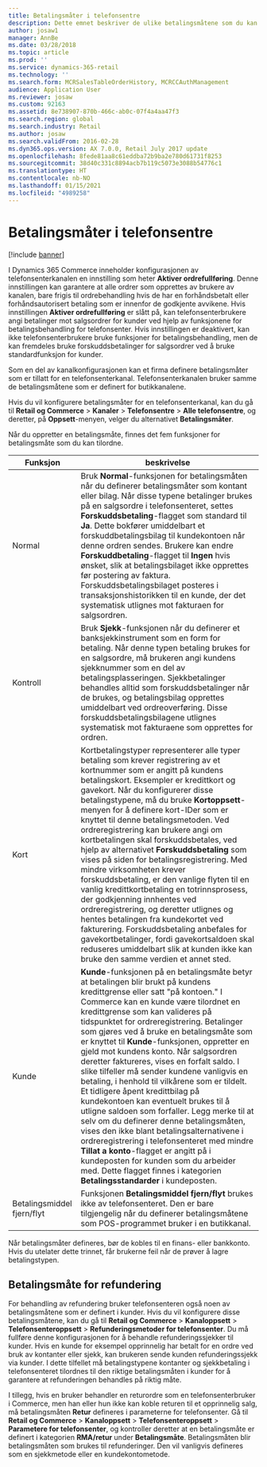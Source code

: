 ```yaml
---
title: Betalingsmåter i telefonsentre
description: Dette emnet beskriver de ulike betalingsmåtene som du kan bruke i et telefonsenter i Dynamics 365 Commerce.
author: josaw1
manager: AnnBe
ms.date: 03/28/2018
ms.topic: article
ms.prod: ''
ms.service: dynamics-365-retail
ms.technology: ''
ms.search.form: MCRSalesTableOrderHistory, MCRCCAuthManagement
audience: Application User
ms.reviewer: josaw
ms.custom: 92163
ms.assetid: 8e738907-870b-466c-ab0c-07f4a4aa47f3
ms.search.region: global
ms.search.industry: Retail
ms.author: josaw
ms.search.validFrom: 2016-02-28
ms.dyn365.ops.version: AX 7.0.0, Retail July 2017 update
ms.openlocfilehash: 8fede81aa8c61eddba72b9ba2e780d61731f8253
ms.sourcegitcommit: 38d40c331c8894acb7b119c5073e3088b54776c1
ms.translationtype: HT
ms.contentlocale: nb-NO
ms.lasthandoff: 01/15/2021
ms.locfileid: "4989258"
---
```

# <a name="payment-methods-in-call-centers"></a>Betalingsmåter i telefonsentre

[!include [banner](includes/banner.md)]

I Dynamics 365 Commerce inneholder konfigurasjonen av telefonsenterkanalen en innstilling som heter **Aktiver ordrefullføring**. Denne innstillingen kan garantere at alle ordrer som opprettes av brukere av kanalen, bare frigis til ordrebehandling hvis de har en forhåndsbetalt eller forhåndsautorisert betaling som er innenfor de godkjente avvikene. Hvis innstillingen **Aktiver ordrefullføring** er slått på, kan telefonsenterbrukere angi betalinger mot salgsordrer for kunder ved hjelp av funksjonene for betalingsbehandling for telefonsenter. Hvis innstillingen er deaktivert, kan ikke telefonsenterbrukere bruke funksjoner for betalingsbehandling, men de kan fremdeles bruke forskuddsbetalinger for salgsordrer ved å bruke standardfunksjon for kunder.

Som en del av kanalkonfigurasjonen kan et firma definere betalingsmåter som er tillatt for en telefonsenterkanal. Telefonsenterkanalen bruker samme de betalingsmåtene som er definert for butikkanalene.

Hvis du vil konfigurere betalingsmåter for en telefonsenterkanal, kan du gå til **Retail og Commerce** \> **Kanaler** \> **Telefonsentre** \> **Alle telefonsentre**, og deretter, på **Oppsett**-menyen, velger du alternativet **Betalingsmåter**.

Når du oppretter en betalingsmåte, finnes det fem funksjoner for betalingsmåte som du kan tilordne.

| Funksjon            | beskrivelse |
|---------------------|-------------|
| Normal              | Bruk **Normal**-funksjonen for betalingsmåten når du definerer betalingsmåter som kontant eller bilag. Når disse typene betalinger brukes på en salgsordre i telefonsenteret, settes **Forskuddsbetaling**-flagget som standard til **Ja**. Dette bokfører umiddelbart et forskuddbetalingsbilag til kundekontoen når denne ordren sendes. Brukere kan endre **Forskuddbetaling**-flagget til **Ingen** hvis ønsket, slik at betalingsbilaget ikke opprettes før postering av faktura. Forskuddsbetalingsbilaget posteres i transaksjonshistorikken til en kunde, der det systematisk utlignes mot fakturaen for salgsordren. |
| Kontroll               | Bruk **Sjekk**-funksjonen når du definerer et banksjekkinstrument som en form for betaling. Når denne typen betaling brukes for en salgsordre, må brukeren angi kundens sjekknummer som en del av betalingsplasseringen. Sjekkbetalinger behandles alltid som forskuddsbetalinger når de brukes, og betalingsbilag opprettes umiddelbart ved ordreoverføring. Disse forskuddsbetalingsbilagene utlignes systematisk mot fakturaene som opprettes for ordren. |
| Kort               | Kortbetalingstyper representerer alle typer betaling som krever registrering av et kortnummer som er angitt på kundens betalingskort. Eksempler er kredittkort og gavekort. Når du konfigurerer disse betalingstypene, må du bruke **Kortoppsett**-menyen for å definere kort-IDer som er knyttet til denne betalingsmetoden. Ved ordreregistrering kan brukere angi om kortbetalingen skal forskuddsbetales, ved hjelp av alternativet **Forskuddsbetaling** som vises på siden for betalingsregistrering. Med mindre virksomheten krever forskuddsbetaling, er den vanlige flyten til en vanlig kredittkortbetaling en totrinnsprosess, der godkjenning innhentes ved ordreregistrering, og deretter utlignes og hentes betalingen fra kundekortet ved fakturering. Forskuddsbetaling anbefales for gavekortbetalinger, fordi gavekortsaldoen skal reduseres umiddelbart slik at kunden ikke kan bruke den samme verdien et annet sted. |
| Kunde            | **Kunde**-funksjonen på en betalingsmåte betyr at betalingen blir brukt på kundens kredittgrense eller satt "på kontoen." I Commerce kan en kunde være tilordnet en kredittgrense som kan valideres på tidspunktet for ordreregistrering. Betalinger som gjøres ved å bruke en betalingsmåte som er knyttet til **Kunde**-funksjonen, oppretter en gjeld mot kundens konto. Når salgsordren deretter faktureres, vises en forfalt saldo. I slike tilfeller må sender kundene vanligvis en betaling, i henhold til vilkårene som er tildelt. Et tidligere åpent kredittbilag på kundekontoen kan eventuelt brukes til å utligne saldoen som forfaller. Legg merke til at selv om du definerer denne betalingsmåten, vises den ikke blant betalingsalternativene i ordreregistrering i telefonsenteret med mindre **Tillat a konto**-flagget er angitt på i kundeposten for kunden som du arbeider med. Dette flagget finnes i kategorien **Betalingsstandarder** i kundeposten. |
| Betalingsmiddel fjern/flyt | Funksjonen **Betalingsmiddel fjern/flyt** brukes ikke av telefonsenteret. Den er bare tilgjengelig når du definerer betalingsmåtene som POS-programmet bruker i en butikkanal. |

Når betalingsmåter defineres, bør de kobles til en finans- eller bankkonto. Hvis du utelater dette trinnet, får brukerne feil når de prøver å lagre betalingstypen.

## <a name="refund-payment-methods"></a>Betalingsmåte for refundering

For behandling av refundering bruker telefonsenteren også noen av betalingsmåtene som er definert i kunder. Hvis du vil konfigurere disse betalingsmåtene, kan du gå til **Retail og Commerce** \> **Kanaloppsett** \> **Telefonsenteroppsett** \> **Refunderingsmetoder for telefonsenter**. Du må fullføre denne konfigurasjonen for å behandle refunderingssjekker til kunder. Hvis en kunde for eksempel opprinnelig har betalt for en ordre ved bruk av kontanter eller sjekk, kan brukeren sende kunden refunderingssjekk via kunder. I dette tilfellet må betalingstypene kontanter og sjekkbetaling i telefonsenteret tilordnes til den riktige betalingsmåten i kunder for å garantere at refunderingen behandles på riktig måte.

I tillegg, hvis en bruker behandler en returordre som en telefonsenterbruker i Commerce, men han eller hun ikke kan koble returen til et opprinnelig salg, må betalingsmåten **Retur** defineres i parameterne for telefonsenter. Gå til **Retail og Commerce** \> **Kanaloppsett** \> **Telefonsenteroppsett** \> **Parametere for telefonsenter**, og kontroller deretter at en betalingsmåte er definert i kategorien **RMA/retur** under **Betalingsmåte**. Betalingsmåten blir betalingsmåten som brukes til refunderinger. Den vil vanligvis defineres som en sjekkmetode eller en kundekontometode.
